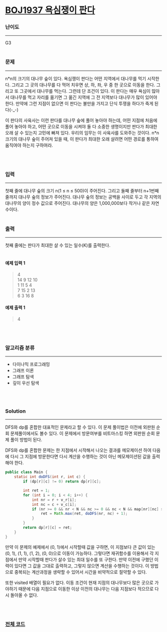 # [BOJ1937 욕심쟁이 판다](https://www.acmicpc.net/problem/1937)

### 난이도

***
G3
<br><br>

### 문제

***
n*n의 크기의 대나무 숲이 있다. 욕심쟁이 판다는 어떤 지역에서 대나무를 먹기 시작한다. 그리고 그 곳의 대나무를 다 먹어 치우면 상, 하, 좌, 우 중 한 곳으로 이동을 한다. 그리고 또 그곳에서 대나무를
먹는다. 그런데 단 조건이 있다. 이 판다는 매우 욕심이 많아서 대나무를 먹고 자리를 옮기면 그 옮긴 지역에 그 전 지역보다 대나무가 많이 있어야 한다. 만약에 그런 지점이 없으면 이 판다는 불만을 가지고 단식
투쟁을 하다가 죽게 된다(-_-)

이 판다의 사육사는 이런 판다를 대나무 숲에 풀어 놓아야 하는데, 어떤 지점에 처음에 풀어 놓아야 하고, 어떤 곳으로 이동을 시켜야 둘 다 소중한 생명이지만 판다가 최대한 오래 살 수 있는지 고민에 빠져 있다.
우리의 임무는 이 사육사를 도와주는 것이다. n*n 크기의 대나무 숲이 주어져 있을 때, 이 판다가 최대한 오래 살려면 어떤 경로를 통하여 움직여야 하는지 구하여라.

<br><br>

### 입력

***
첫째 줄에 대나무 숲의 크기 n(1 ≤ n ≤ 500)이 주어진다. 그리고 둘째 줄부터 n+1번째 줄까지 대나무 숲의 정보가 주어진다. 대나무 숲의 정보는 공백을 사이로 두고 각 지역의 대나무의 양이 정수 값으로
주어진다. 대나무의 양은 1,000,000보다 작거나 같은 자연수이다.
<br><br>

### 출력

***
첫째 줄에는 판다가 최대한 살 수 있는 일수(K)를 출력한다.
<br><br>

#### 예제 입력 1

> 4     
14 9 12 10      
1 11 5 4    
7 15 2 13   
6 3 16 8

#### 예제 출력 1

> 4


<br><br>

### 알고리즘 분류

***

* 다이나믹 프로그래밍
* 그래프 이론
* 그래프 탐색
* 깊이 우선 탐색

<br><br>

### Solution

***
DFS와 dp를 혼합한 대표적인 문제라고 할 수 있다. 이 문제 풀이법은 이전에 외판원 순회 문제풀이에서도 볼수 있다. 이 문제에서 방문여부를 비트마스킹 하면 외판원 순회 문제 풀이 방법이 된다.

DFS와 dp를 혼합한 문제는 한 지점에서 시작해서 나오는 결과를 메모제이션 하여 다음에 다시 그 지점에 방문한다면 다시 계산을 수행하는 것이 아닌 메모제이션된 값을 출력해야 한다.

```java
public class Main {
    static int doDFS(int r, int c) {
        if (dp[r][c] != 0) return dp[r][c];

        int ret = 1;
        for (int i = 0; i < 4; i++) {
            int nr = r + v_r[i];
            int nc = c + v_c[i];
            if (nr >= 0 && nr < N && nc >= 0 && nc < N && map[nr][nc] > map[r][c]) {
                ret = Math.max(ret, doDFS(nr, nc) + 1);
            }
        }
        return dp[r][c] = ret;
    }
}
```

만약 이 문제의 예제에서 (0, 1)에서 시작할때 값을 구하면, 이 지점보다 큰 값이 있는 (0, 1), (1, 1), (1, 2), (0, 0)으로 이동이 가능하다. 그렇다면 재귀함수를 이용해서 각 지점에서 만약
시작할때 판다가 살수 있는 최대 일수를 또 구한다. 만약 이전에 구했던 이력이 있다면 그 값을 그대로 출력하고, 그렇지 않으면 계산을 수행하는 것이다. 이 방법으로 중복되는 계산과정을 생략할 수 있어서 시간을
비약적으로 절약할 수 있다.

또한 visited 배열이 필요가 없다. 이동 조건이 현재 지점의 대나무보다 많은 곳으로 가야하기 때문에 다음 지점으로 이동한 이상 이전의 대나무는 다음 지점보다 적으므로 다시 돌아올 수 없다.

<br><br>

### [전체 코드](https://github.com/Jungmin-Seo0527/CodingTest/blob/main/src/DynamicProgramming/BOJ1937_욕심쟁이_판다.java)
